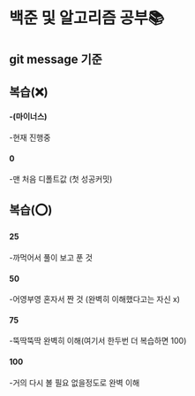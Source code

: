 # 백준 및 알고리즘 공부📚  


## git message 기준
  

## 복습(❌)  
  
#### -(마이너스)
-현재 진행중

#### 0  
-맨 처음 디폴트값 (첫 성공커밋) 
  

## 복습(⭕)  
  
#### 25
-까먹어서 풀이 보고 푼 것
  
#### 50  
-어영부영 혼자서 짠 것 (완벽히 이해했다고는 자신 x)  
  
#### 75
-뚝딱뚝딱 완벽히 이해(여기서 한두번 더 복습하면 100)  
  
#### 100
-거의 다시 볼 필요 없을정도로 완벽 이해  

